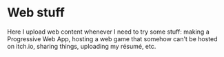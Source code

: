# Web stuff

Here I upload web content whenever I need to try some stuff:
making a Progressive Web App, hosting a web game that somehow can't be hosted on itch.io, sharing things, uploading my résumé, etc.

